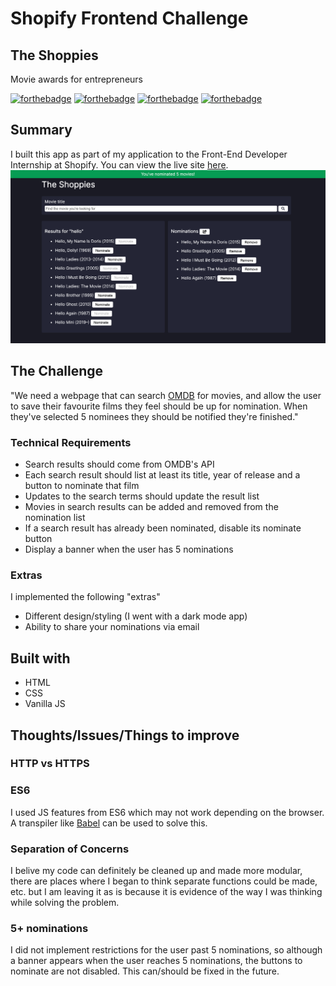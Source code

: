 # Shopify Frontend Challenge
## The Shoppies
Movie awards for entrepreneurs

[![forthebadge](https://forthebadge.com/images/badges/built-with-love.svg)](https://forthebadge.com) [![forthebadge](https://forthebadge.com/images/badges/uses-html.svg)](https://forthebadge.com) [![forthebadge](https://forthebadge.com/images/badges/uses-css.svg)](https://forthebadge.com) [![forthebadge](https://forthebadge.com/images/badges/uses-js.svg)](https://forthebadge.com)

## Summary
I built this app as part of my application to the Front-End Developer Internship at Shopify. You can view the live site [here](https://carolinesekel.github.io/shopify-frontend-challenge-summer-2021/).
![Image of Site](demo.png)

## The Challenge
"We need a webpage that can search [OMDB](http://www.omdbapi.com/) for movies, and allow the user to save their favourite films they feel should be up for nomination. When they've selected 5 nominees they should be notified they're finished."
### Technical Requirements
* Search results should come from OMDB's API
* Each search result should list at least its title, year of release and a button to nominate that film
* Updates to the search terms should update the result list
* Movies in search results can be added and removed from the nomination list
* If a search result has already been nominated, disable its nominate button
* Display a banner when the user has 5 nominations
### Extras
I implemented the following "extras"
* Different design/styling (I went with a dark mode app)
* Ability to share your nominations via email 

## Built with
* HTML
* CSS
* Vanilla JS

## Thoughts/Issues/Things to improve
### HTTP vs HTTPS
### ES6 
I used JS features from ES6 which may not work depending on the browser. A transpiler like [Babel](https://babeljs.io/) can be used to solve this.
### Separation of Concerns
I belive my code can definitely be cleaned up and made more modular, there are places where I began to think separate functions could be made, etc. but I am leaving it as is because it is evidence of the way I was thinking while solving the problem. 
### 5+ nominations
I did not implement restrictions for the user past 5 nominations, so although a banner appears when the user reaches 5 nominations, the buttons to nominate are not disabled. This can/should be fixed in the future.
